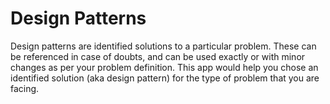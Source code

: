 Design Patterns
===============
<p>Design patterns are identified solutions to a particular problem. These can be referenced in case of doubts, and can be used exactly or with minor changes as per your problem definition.
This app would help you chose an identified solution (aka design pattern) for the type of problem that you are facing.</p>
<!--
<h3>Answer following questions </h3>
<ul>
<li>Are you trying to instantiate objects or classes?</li>
<li>Are you trying to create a composition of Classes or Objects?</li>
<li>Are you trying to achieve communication between two objects?</li>
</ul>
Creational Design Patterns
--------------------------
<ul>
<li>Are you trying to create an instance from one of several families of classes? : Abstract Factory</li>
<li>Are you trying to separate object construction from its representation? :    Builder</li>
<li>Are you trying to create an instance from several derived classes? :    Factory Method</li>
<li>Do you want to avoid expensive acquisition and release of resources by recycling objects that are no longer in use ? :    Object Pool</li>
<li>Do you want a fully initialized instance to be copied or cloned? :    Prototype</li>
<li>Do you want a class for which only a single instance can exist? :     Singleton</li>
</ul>
 
Structural Design Patterns
--------------------------
<ul>
<li>Are you trying to match interfaces of different classes? :    Adapter</li>
<li>Are you trying to separate an object's interface from its implementation? :    Bridge</li>
<li>Are you trying to create a tree structure of simple and composite objects? : Composite</li>
<li>Are you trying to add responsibilities to objects dynamically? : Decorator</li>
<li>Do you want a single class that represents an entire subsystem? : Facade</li>
<li>Do you need a fine-grained instance used for efficient sharing? : Flyweight</li>
<li>Do you want to restrict access or modify access? :  Private Class Data</li>
<li>Do you want an object which represents another object? : Proxy</li>
</ul>
 
Behavioral design patterns
--------------------------
<ul>
<li>Are you trying to identify a way of passing a request between a chain of objects? :     Chain of responsibility</li>
<li>Are you trying to encapsulate a command request as an object? :    Command</li>
<li>Are you trying to achieve a way to include language elements in a program? :    Interpreter</li>
<li>Are you trying to sequentially access the elements of a collection? :    Iterator</li>
<li>Are you trying to defines simplified communication between classes? :    Mediator</li>
<li>Are you trying to capture and restore an object's internal state? :    Memento</li>
<li>Are you trying to design an object to act as a default value of an object? :    Null Object</li>
<li>Are you trying to identify a way of notifying change to a number of classes? :    Observer</li>
<li>Are you trying to alter an object's behaviour when its state changes? :    State</li>
<li>Are you trying to encapsulate an algorithm inside a class? :    Strategy</li>
<li>Are you trying to defer the exact steps of an algorithm to a subclass? :    Template method</li>
<li>Are you trying to define a new operation to a class without change? :    Visitor</li>
</ul>
-->
<div class="row" id ="designPatternHolder">
  
</div>

<script src ="design-patterns.js"></script>